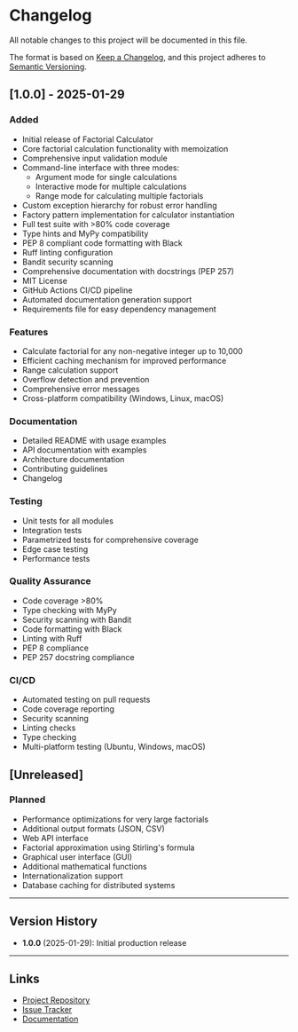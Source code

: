 # Changelog

All notable changes to this project will be documented in this file.

The format is based on [Keep a Changelog](https://keepachangelog.com/en/1.0.0/),
and this project adheres to [Semantic Versioning](https://semver.org/spec/v2.0.0.html).

## [1.0.0] - 2025-01-29

### Added
- Initial release of Factorial Calculator
- Core factorial calculation functionality with memoization
- Comprehensive input validation module
- Command-line interface with three modes:
  - Argument mode for single calculations
  - Interactive mode for multiple calculations
  - Range mode for calculating multiple factorials
- Custom exception hierarchy for robust error handling
- Factory pattern implementation for calculator instantiation
- Full test suite with >80% code coverage
- Type hints and MyPy compatibility
- PEP 8 compliant code formatting with Black
- Ruff linting configuration
- Bandit security scanning
- Comprehensive documentation with docstrings (PEP 257)
- MIT License
- GitHub Actions CI/CD pipeline
- Automated documentation generation support
- Requirements file for easy dependency management

### Features
- Calculate factorial for any non-negative integer up to 10,000
- Efficient caching mechanism for improved performance
- Range calculation support
- Overflow detection and prevention
- Comprehensive error messages
- Cross-platform compatibility (Windows, Linux, macOS)

### Documentation
- Detailed README with usage examples
- API documentation with examples
- Architecture documentation
- Contributing guidelines
- Changelog

### Testing
- Unit tests for all modules
- Integration tests
- Parametrized tests for comprehensive coverage
- Edge case testing
- Performance tests

### Quality Assurance
- Code coverage >80%
- Type checking with MyPy
- Security scanning with Bandit
- Code formatting with Black
- Linting with Ruff
- PEP 8 compliance
- PEP 257 docstring compliance

### CI/CD
- Automated testing on pull requests
- Code coverage reporting
- Security scanning
- Linting checks
- Type checking
- Multi-platform testing (Ubuntu, Windows, macOS)

## [Unreleased]

### Planned
- Performance optimizations for very large factorials
- Additional output formats (JSON, CSV)
- Web API interface
- Factorial approximation using Stirling's formula
- Graphical user interface (GUI)
- Additional mathematical functions
- Internationalization support
- Database caching for distributed systems

---

## Version History

- **1.0.0** (2025-01-29): Initial production release

---

## Links

- [Project Repository](https://github.com/yourusername/VibeCoding)
- [Issue Tracker](https://github.com/yourusername/VibeCoding/issues)
- [Documentation](https://github.com/yourusername/VibeCoding/docs)
